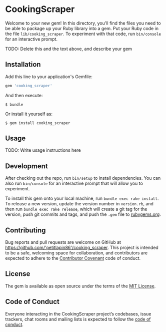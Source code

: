 # CookingScraper

Welcome to your new gem! In this directory, you'll find the files you need to be able to package up your Ruby library into a gem. Put your Ruby code in the file `lib/cooking_scraper`. To experiment with that code, run `bin/console` for an interactive prompt.

TODO: Delete this and the text above, and describe your gem

## Installation

Add this line to your application's Gemfile:

```ruby
gem 'cooking_scraper'
```

And then execute:

    $ bundle

Or install it yourself as:

    $ gem install cooking_scraper

## Usage

TODO: Write usage instructions here

## Development

After checking out the repo, run `bin/setup` to install dependencies. You can also run `bin/console` for an interactive prompt that will allow you to experiment.

To install this gem onto your local machine, run `bundle exec rake install`. To release a new version, update the version number in `version.rb`, and then run `bundle exec rake release`, which will create a git tag for the version, push git commits and tags, and push the `.gem` file to [rubygems.org](https://rubygems.org).

## Contributing

Bug reports and pull requests are welcome on GitHub at https://github.com/'petitlapin86'/cooking_scraper. This project is intended to be a safe, welcoming space for collaboration, and contributors are expected to adhere to the [Contributor Covenant](http://contributor-covenant.org) code of conduct.

## License

The gem is available as open source under the terms of the [MIT License](https://opensource.org/licenses/MIT).

## Code of Conduct

Everyone interacting in the CookingScraper project’s codebases, issue trackers, chat rooms and mailing lists is expected to follow the [code of conduct](https://github.com/'petitlapin86'/cooking_scraper/blob/master/CODE_OF_CONDUCT.md).
